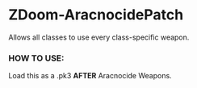 # ZDoom-AracnocidePatch
Allows all classes to use every class-specific weapon.


### HOW TO USE:
Load this as a .pk3 **AFTER** Aracnocide Weapons.
